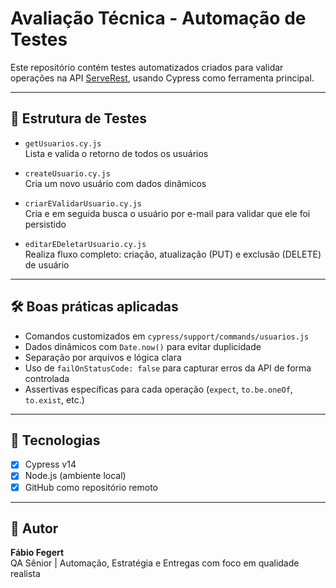 # Avaliação Técnica - Automação de Testes

Este repositório contém testes automatizados criados para validar operações na API [ServeRest](https://serverest.dev), usando Cypress como ferramenta principal.

---

## 📁 Estrutura de Testes

- `getUsuarios.cy.js`  
  Lista e valida o retorno de todos os usuários

- `createUsuario.cy.js`  
  Cria um novo usuário com dados dinâmicos

- `criarEValidarUsuario.cy.js`  
  Cria e em seguida busca o usuário por e-mail para validar que ele foi persistido

- `editarEDeletarUsuario.cy.js`  
  Realiza fluxo completo: criação, atualização (PUT) e exclusão (DELETE) de usuário

---

## 🛠️ Boas práticas aplicadas

- Comandos customizados em `cypress/support/commands/usuarios.js`
- Dados dinâmicos com `Date.now()` para evitar duplicidade
- Separação por arquivos e lógica clara
- Uso de `failOnStatusCode: false` para capturar erros da API de forma controlada
- Assertivas específicas para cada operação (`expect`, `to.be.oneOf`, `to.exist`, etc.)

---

## 🚀 Tecnologias

- [x] Cypress v14
- [x] Node.js (ambiente local)
- [x] GitHub como repositório remoto

---

## 👤 Autor

**Fábio Fegert**  
QA Sênior | Automação, Estratégia e Entregas com foco em qualidade realista
